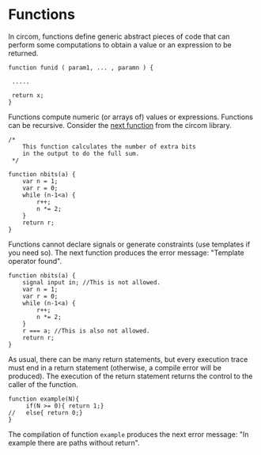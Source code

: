 # Functions

In circom, functions define generic abstract pieces of code that can perform some computations to obtain a value or an expression to be returned.

```text
function funid ( param1, ... , paramn ) {

 .....

 return x;
}
```

Functions compute numeric \(or arrays of\) values or expressions. Functions can be recursive. Consider the [next function](https://github.com/iden3/circomlib/blob/master/circuits/binsum.circom) from the circom library.

```text
/*
    This function calculates the number of extra bits 
    in the output to do the full sum.
 */

function nbits(a) {
    var n = 1;
    var r = 0;
    while (n-1<a) {
        r++;
        n *= 2;
    }
    return r;
}
```

 Functions cannot declare signals or generate constraints \(use templates if you need so\). The next function produces the error message: "Template operator found".

```text
function nbits(a) {
    signal input in; //This is not allowed.
    var n = 1;
    var r = 0;
    while (n-1<a) {
        r++;
        n *= 2;
    }
    r === a; //This is also not allowed.
    return r;
}
```

As usual, there can be many return statements, but every execution trace must end in a return statement \(otherwise, a compile error will be produced\). The execution of the return statement returns the control to the caller of the function. 

```text
function example(N){
	 if(N >= 0){ return 1;}
//	 else{ return 0;}
}
```

The compilation of function `example` produces the next error message: "In example there are paths without return".

